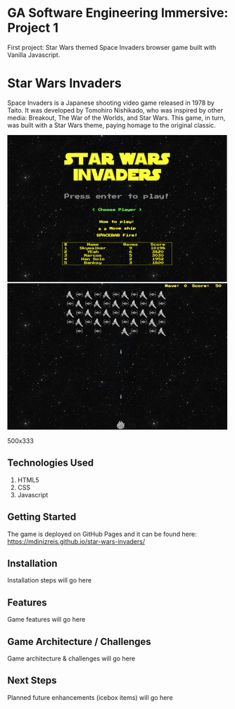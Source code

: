 # GA Software Engineering Immersive: Project 1

First project: Star Wars themed Space Invaders browser game built with Vanilla Javascript.

# Star Wars Invaders

Space Invaders is a Japanese shooting video game released in 1978 by Taito. It was developed by Tomohiro Nishikado, who was inspired by other media: Breakout, The War of the Worlds, and Star Wars. This game, in turn, was built with a Star Wars theme, paying homage to the original classic.

![Game Initial screen with play intructions and call to press enter to start](assets/img/screenshot1.png)
![actual gameplay image with player ship at the bottom firing at a grid of emeny ships at the top](assets/img/screenshot2.png)

500x333

## Technologies Used

1. HTML5
2. CSS
3. Javascript

## Getting Started

The game is deployed on GitHub Pages and it can be found here: https://mdinizreis.github.io/star-wars-invaders/

## Installation

Installation steps will go here

## Features

Game features will go here

## Game Architecture / Challenges

Game architecture & challenges will go here

## Next Steps

Planned future enhancements (icebox items) will go here
